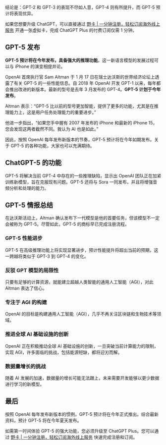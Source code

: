 结论是：GPT-2 和 GPT-3 的表现不尽如人意，GPT-4 则有所提升，而 GPT-5 预计将表现优异。

如果您想要升级 ChatGPT，可以直接通过 [野卡 | 一分钟注册，轻松订阅海外线上服务](https://bit.ly/bewildcard) 开通一张虚拟卡，完成 ChatGPT Plus 的付费订阅仅需 1 分钟。

## GPT-5 发布

**GPT-5 预计将在今年发布，具备强大的推理功能**。这一新语言模型的发展过程可以与 iPhone 的演变相提并论。

OpenAI 首席执行官 Sam Altman 于 1 月 17 日在瑞士达沃斯的世界经济论坛上透露了有关 GPT-5 的一些性能信息。自 2018 年 OpenAI 开发 GPT-1 以来，每年都会推出改进的新版本。最新的型号是去年 3 月发布的 GPT-4。**GPT-5 计划于今年发布**。

Altman 表示：“GPT-5 比以前的型号更加智能，提供了更多的功能，尤其是在推理能力上，这是用户任务处理能力的重要进步。”

他进一步指出，“如果您手中握有 2007 年发布的 iPhone 和最新的 iPhone 15，您会发现这两者截然不同。我认为 AI 也是如此。”

因此，按照 OpenAI 每年发布新版本的节奏，GPT-5 预计将在今年如期发布。关于 GPT-5 的各种功能，大家也可以充满期待。

## ChatGPT-5 的功能

GPT-5 将解决当前 GPT-4 中存在的一些推理缺陷，显示出 OpenAI 团队正在加紧训练新模型，旨在克服现有问题。GPT-5 还将与 Sora 一同发布，并且将增强音频分析和处理的能力。

## GPT-5 情报总结

在达沃斯活动上，Altman 确认发布下一代模型是他的首要任务，但该模型不一定会被称为 GPT-5。尽管如此，GPT-5 的商标早已完成注册流程。

### GPT-5 性能进步

GPT-5 在高级推理功能上将实现显著进步，预计性能提升将超出当前的预期，这一跨越将类似于 GPT-3 到 GPT-4 的变化。

### 反驳 GPT 模型的局限性

只要有足够的计算资源，就能建立超越人类智能的通用人工智能（AGI），对此 Altman 表达了信心。

### 专注于 AGI 的构建

OpenAI 的目标是构建通用人工智能（AGI），几乎不再关注区块链和生物技术等领域。

### 推进全球 AI 基础设施的创新

OpenAI 正在积极推动全球 AI 基础设施的创新，一旦突破当前计算能力的限制，实现 AGI，许多面临的挑战，包括能源短缺，都将迎刃而解。

### 数据量增长的挑战

随着 AI 发展的加速，数据量的增长可能无法跟上，未来需要开发能够以更少数据进行学习的新模型。

## 最后

按照 OpenAI 每年发布新版本的惯例，GPT-5 预计将在今年正式推出。综合最新资料，预计 GPT-5 将在今年夏天发布。

如需第一时间体验 GPT-5 的强大功能，您必须升级至 ChatGPT Plus。您可以通过 [野卡 | 一分钟注册，轻松订阅海外线上服务](https://bit.ly/bewildcard) 快速完成注册和订阅。